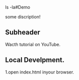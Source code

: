 ls -la#Demo

some discription!

## Subheader

Wacth tutorial on YouTube.

## Local Develpment.

1.open index.html inyour browser.

